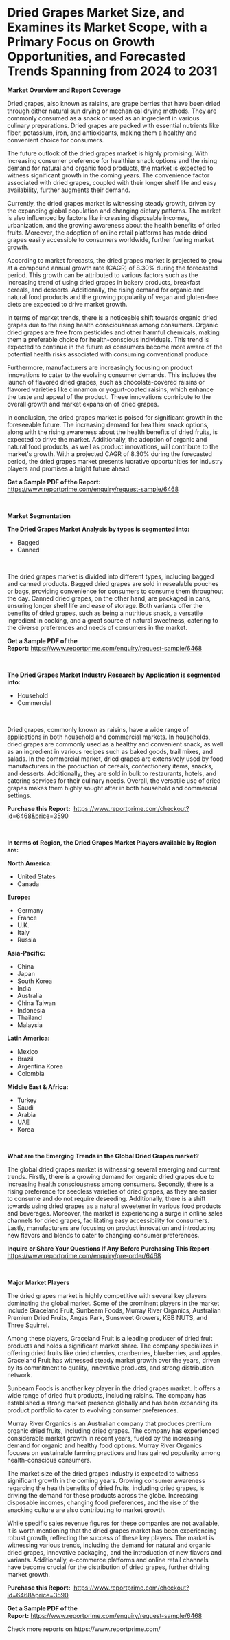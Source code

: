 <p><h1>Dried Grapes Market Size, and Examines its Market Scope, with a Primary Focus on Growth Opportunities, and Forecasted Trends Spanning from 2024 to 2031</h1></p><p><strong>Market Overview and Report Coverage</strong></p>
<p><p>Dried grapes, also known as raisins, are grape berries that have been dried through either natural sun drying or mechanical drying methods. They are commonly consumed as a snack or used as an ingredient in various culinary preparations. Dried grapes are packed with essential nutrients like fiber, potassium, iron, and antioxidants, making them a healthy and convenient choice for consumers.</p><p>The future outlook of the dried grapes market is highly promising. With increasing consumer preference for healthier snack options and the rising demand for natural and organic food products, the market is expected to witness significant growth in the coming years. The convenience factor associated with dried grapes, coupled with their longer shelf life and easy availability, further augments their demand.</p><p>Currently, the dried grapes market is witnessing steady growth, driven by the expanding global population and changing dietary patterns. The market is also influenced by factors like increasing disposable incomes, urbanization, and the growing awareness about the health benefits of dried fruits. Moreover, the adoption of online retail platforms has made dried grapes easily accessible to consumers worldwide, further fueling market growth.</p><p>According to market forecasts, the dried grapes market is projected to grow at a compound annual growth rate (CAGR) of 8.30% during the forecasted period. This growth can be attributed to various factors such as the increasing trend of using dried grapes in bakery products, breakfast cereals, and desserts. Additionally, the rising demand for organic and natural food products and the growing popularity of vegan and gluten-free diets are expected to drive market growth.</p><p>In terms of market trends, there is a noticeable shift towards organic dried grapes due to the rising health consciousness among consumers. Organic dried grapes are free from pesticides and other harmful chemicals, making them a preferable choice for health-conscious individuals. This trend is expected to continue in the future as consumers become more aware of the potential health risks associated with consuming conventional produce.</p><p>Furthermore, manufacturers are increasingly focusing on product innovations to cater to the evolving consumer demands. This includes the launch of flavored dried grapes, such as chocolate-covered raisins or flavored varieties like cinnamon or yogurt-coated raisins, which enhance the taste and appeal of the product. These innovations contribute to the overall growth and market expansion of dried grapes.</p><p>In conclusion, the dried grapes market is poised for significant growth in the foreseeable future. The increasing demand for healthier snack options, along with the rising awareness about the health benefits of dried fruits, is expected to drive the market. Additionally, the adoption of organic and natural food products, as well as product innovations, will contribute to the market's growth. With a projected CAGR of 8.30% during the forecasted period, the dried grapes market presents lucrative opportunities for industry players and promises a bright future ahead.</p></p>
<p><strong>Get a Sample PDF of the Report:</strong> <a href="https://www.reportprime.com/enquiry/request-sample/6468">https://www.reportprime.com/enquiry/request-sample/6468</a></p>
<p>&nbsp;</p>
<p><strong>Market Segmentation</strong></p>
<p><strong>The Dried Grapes Market Analysis by types is segmented into:</strong></p>
<p><ul><li>Bagged</li><li>Canned</li></ul></p>
<p>&nbsp;</p>
<p><p>The dried grapes market is divided into different types, including bagged and canned products. Bagged dried grapes are sold in resealable pouches or bags, providing convenience for consumers to consume them throughout the day. Canned dried grapes, on the other hand, are packaged in cans, ensuring longer shelf life and ease of storage. Both variants offer the benefits of dried grapes, such as being a nutritious snack, a versatile ingredient in cooking, and a great source of natural sweetness, catering to the diverse preferences and needs of consumers in the market.</p></p>
<p><strong>Get a Sample PDF of the Report:</strong>&nbsp;<a href="https://www.reportprime.com/enquiry/request-sample/6468">https://www.reportprime.com/enquiry/request-sample/6468</a></p>
<p>&nbsp;</p>
<p><strong>The Dried Grapes Market Industry Research by Application is segmented into:</strong></p>
<p><ul><li>Household</li><li>Commercial</li></ul></p>
<p>&nbsp;</p>
<p><p>Dried grapes, commonly known as raisins, have a wide range of applications in both household and commercial markets. In households, dried grapes are commonly used as a healthy and convenient snack, as well as an ingredient in various recipes such as baked goods, trail mixes, and salads. In the commercial market, dried grapes are extensively used by food manufacturers in the production of cereals, confectionery items, snacks, and desserts. Additionally, they are sold in bulk to restaurants, hotels, and catering services for their culinary needs. Overall, the versatile use of dried grapes makes them highly sought after in both household and commercial settings.</p></p>
<p><strong>Purchase this Report:</strong>&nbsp; <a href="https://www.reportprime.com/checkout?id=6468&price=3590">https://www.reportprime.com/checkout?id=6468&price=3590</a></p>
<p>&nbsp;</p>
<p><strong>In terms of Region, the Dried Grapes Market Players available by Region are:</strong></p>
<p>
    <p> <strong> North America: </strong>
        <ul>
            <li>United States</li>
            <li>Canada</li>
        </ul>
        </p> 
    <p> <strong> Europe: </strong>
        <ul>
            <li>Germany</li>
            <li>France</li>
            <li>U.K.</li>
            <li>Italy</li>
            <li>Russia</li>
        </ul>
        </p> 
    <p> <strong> Asia-Pacific: </strong>
        <ul>
            <li>China</li>
            <li>Japan</li>
            <li>South Korea</li>
            <li>India</li>
            <li>Australia</li>
            <li>China Taiwan</li>
            <li>Indonesia</li>
            <li>Thailand</li>
            <li>Malaysia</li>
        </ul>
        </p> 
    <p> <strong> Latin America: </strong>
        <ul>
            <li>Mexico</li>
            <li>Brazil</li>
            <li>Argentina Korea</li>
            <li>Colombia</li>
        </ul>
        </p> 
    <p> <strong> Middle East & Africa: </strong>
        <ul>
            <li>Turkey</li>
            <li>Saudi</li>
            <li>Arabia</li>
            <li>UAE</li>
            <li>Korea</li>
        </ul>
    </p>
    </p>
<p>&nbsp;</p>
<p><strong>What are the Emerging Trends in the Global Dried Grapes market?</strong></p>
<p><p>The global dried grapes market is witnessing several emerging and current trends. Firstly, there is a growing demand for organic dried grapes due to increasing health consciousness among consumers. Secondly, there is a rising preference for seedless varieties of dried grapes, as they are easier to consume and do not require deseeding. Additionally, there is a shift towards using dried grapes as a natural sweetener in various food products and beverages. Moreover, the market is experiencing a surge in online sales channels for dried grapes, facilitating easy accessibility for consumers. Lastly, manufacturers are focusing on product innovation and introducing new flavors and blends to cater to changing consumer preferences.</p></p>
<p><strong>Inquire or Share Your Questions If Any Before Purchasing This Report</strong>- <a href="https://www.reportprime.com/enquiry/pre-order/6468">https://www.reportprime.com/enquiry/pre-order/6468</a></p>
<p>&nbsp;</p>
<p><strong>Major Market Players</strong></p>
<p><p>The dried grapes market is highly competitive with several key players dominating the global market. Some of the prominent players in the market include Graceland Fruit, Sunbeam Foods, Murray River Organics, Australian Premium Dried Fruits, Angas Park, Sunsweet Growers, KBB NUTS, and Three Squirrel. </p><p>Among these players, Graceland Fruit is a leading producer of dried fruit products and holds a significant market share. The company specializes in offering dried fruits like dried cherries, cranberries, blueberries, and apples. Graceland Fruit has witnessed steady market growth over the years, driven by its commitment to quality, innovative products, and strong distribution network. </p><p>Sunbeam Foods is another key player in the dried grapes market. It offers a wide range of dried fruit products, including raisins. The company has established a strong market presence globally and has been expanding its product portfolio to cater to evolving consumer preferences. </p><p>Murray River Organics is an Australian company that produces premium organic dried fruits, including dried grapes. The company has experienced considerable market growth in recent years, fueled by the increasing demand for organic and healthy food options. Murray River Organics focuses on sustainable farming practices and has gained popularity among health-conscious consumers. </p><p>The market size of the dried grapes industry is expected to witness significant growth in the coming years. Growing consumer awareness regarding the health benefits of dried fruits, including dried grapes, is driving the demand for these products across the globe. Increasing disposable incomes, changing food preferences, and the rise of the snacking culture are also contributing to market growth. </p><p>While specific sales revenue figures for these companies are not available, it is worth mentioning that the dried grapes market has been experiencing robust growth, reflecting the success of these key players. The market is witnessing various trends, including the demand for natural and organic dried grapes, innovative packaging, and the introduction of new flavors and variants. Additionally, e-commerce platforms and online retail channels have become crucial for the distribution of dried grapes, further driving market growth.</p></p>
<p><strong>Purchase this Report:</strong>&nbsp;&nbsp;<a href="https://www.reportprime.com/checkout?id=6468&price=3590">https://www.reportprime.com/checkout?id=6468&price=3590</a></p>
<p></p>
<p><strong>Get a Sample PDF of the Report:</strong>&nbsp;<a href="https://www.reportprime.com/enquiry/request-sample/6468">https://www.reportprime.com/enquiry/request-sample/6468</a></p>
<p>Check more reports on https://www.reportprime.com/</p>